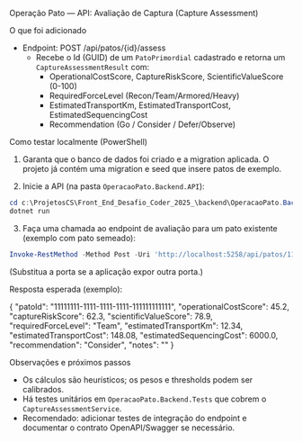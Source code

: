 Operação Pato — API: Avaliação de Captura (Capture Assessment)

O que foi adicionado

- Endpoint: POST /api/patos/{id}/assess
  - Recebe o Id (GUID) de um `PatoPrimordial` cadastrado e retorna um `CaptureAssessmentResult` com:
    - OperationalCostScore, CaptureRiskScore, ScientificValueScore (0-100)
    - RequiredForceLevel (Recon/Team/Armored/Heavy)
    - EstimatedTransportKm, EstimatedTransportCost, EstimatedSequencingCost
    - Recommendation (Go / Consider / Defer/Observe)

Como testar localmente (PowerShell)

1. Garanta que o banco de dados foi criado e a migration aplicada. O projeto já contém uma migration e seed que insere patos de exemplo.

2. Inicie a API (na pasta `OperacaoPato.Backend.API`):

```powershell
cd c:\ProjetosCS\Front_End_Desafio_Coder_2025_\backend\OperacaoPato.Backend.API
dotnet run
```

3. Faça uma chamada ao endpoint de avaliação para um pato existente (exemplo com pato semeado):

```powershell
Invoke-RestMethod -Method Post -Uri 'http://localhost:5258/api/patos/11111111-1111-1111-1111-111111111111/assess' -UseBasicParsing | ConvertTo-Json
```

(Substitua a porta se a aplicação expor outra porta.)

Resposta esperada (exemplo):

{
  "patoId": "11111111-1111-1111-1111-111111111111",
  "operationalCostScore": 45.2,
  "captureRiskScore": 62.3,
  "scientificValueScore": 78.9,
  "requiredForceLevel": "Team",
  "estimatedTransportKm": 12.34,
  "estimatedTransportCost": 148.08,
  "estimatedSequencingCost": 6000.0,
  "recommendation": "Consider",
  "notes": ""
}

Observações e próximos passos

- Os cálculos são heurísticos; os pesos e thresholds podem ser calibrados.
- Há testes unitários em `OperacaoPato.Backend.Tests` que cobrem o `CaptureAssessmentService`.
- Recomendado: adicionar testes de integração do endpoint e documentar o contrato OpenAPI/Swagger se necessário.
